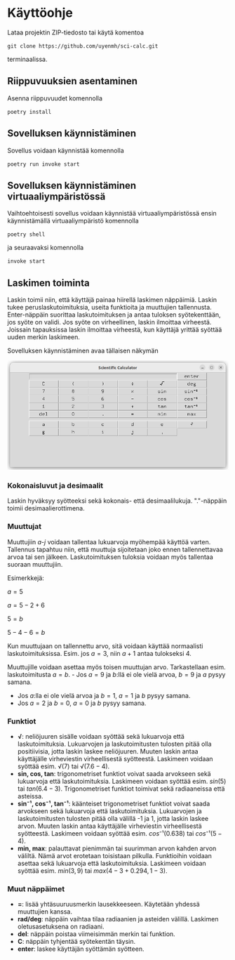 # Käyttöohje

Lataa projektin ZIP-tiedosto tai käytä komentoa 

```
git clone https://github.com/uyenmh/sci-calc.git
```

terminaalissa.

## Riippuvuuksien asentaminen

Asenna riippuvuudet komennolla

```
poetry install
```

## Sovelluksen käynnistäminen

Sovellus voidaan käynnistää komennolla

```
poetry run invoke start
```

## Sovelluksen käynnistäminen virtuaaliympäristössä

Vaihtoehtoisesti sovellus voidaan käynnistää virtuaaliympäristössä ensin käynnistämällä virtuaaliympäristö komennolla

```
poetry shell
```

ja seuraavaksi komennolla

```
invoke start
```

## Laskimen toiminta

Laskin toimii niin, että käyttäjä painaa hiirellä laskimen näppäimiä. Laskin tukee peruslaskutoimituksia, useita funktioita ja muuttujien tallennusta. Enter-näppäin suorittaa laskutoimituksen ja antaa tuloksen syötekenttään, jos syöte on validi. Jos syöte on virheellinen, laskin ilmoittaa virheestä. Joissain tapauksissa laskin ilmoittaa virheestä, kun käyttäjä yrittää syöttää uuden merkin laskimeen.

Sovelluksen käynnistäminen avaa tällaisen näkymän

![Laskin](./kuvat/applikaatio.png)

### Kokonaisluvut ja desimaalit

Laskin hyväksyy syötteeksi sekä kokonais- että desimaalilukuja. "."-näppäin toimii desimaalierottimena.

### Muuttujat

Muuttujiin *a-j* voidaan tallentaa lukuarvoja myöhempää käyttöä varten. Tallennus tapahtuu niin, että muuttuja sijoitetaan joko ennen tallennettavaa arvoa tai sen jälkeen. Laskutoimituksen tuloksia voidaan myös tallentaa suoraan muuttujiin.

Esimerkkejä:

$a=5$

$a=5-2+6$

$5=b$

$5-4-6=b$

Kun muuttujaan on tallennettu arvo, sitä voidaan käyttää normaalisti laskutoimituksissa. Esim. jos $a=3$, niin $a+1$ antaa tulokseksi $4$.

Muuttujille voidaan asettaa myös toisen muuttujan arvo. Tarkastellaan esim. laskutoimitusta $a=b$. - Jos $a=9$ ja $b$:llä ei ole vielä arvoa, $b=9$ ja $a$ pysyy samana.
- Jos $a$:lla ei ole vielä arvoa ja $b=1$, $a=1$ ja $b$ pysyy samana.
- Jos $a=2$ ja $b=0$, $a=0$ ja $b$ pysyy samana.

### Funktiot

- **√**: neliöjuuren sisälle voidaan syöttää sekä lukuarvoja että laskutoimituksia. Lukuarvojen ja laskutoimitusten tulosten pitää olla positiivisia, jotta laskin laskee neliöjuuren. Muuten laskin antaa käyttäjälle virheviestin virheellisestä syötteestä. Laskimeen voidaan syöttää esim. $√(7)$ tai $√(7.6-4)$.
- **sin, cos, tan**: trigonometriset funktiot voivat saada arvokseen sekä lukuarvoja että laskutoimituksia. Laskimeen voidaan syöttää esim. $sin(5)$ tai $tan(6.4-3)$. Trigonometriset funktiot toimivat sekä radiaaneissa että asteissa.
- **sin⁻¹, cos⁻¹, tan⁻¹**: käänteiset trigonometriset funktiot voivat saada arvokseen sekä lukuarvoja että laskutoimituksia. Lukuarvojen ja laskutoimitusten tulosten pitää olla välillä -1 ja 1, jotta laskin laskee arvon. Muuten laskin antaa käyttäjälle virheviestin virheellisestä syötteestä. Laskimeen voidaan syöttää esim. $cos⁻¹(0.638)$ tai $cos⁻¹(5-4)$.
- **min, max**: palauttavat pienimmän tai suurimman arvon kahden arvon väliltä. Nämä arvot erotetaan toisistaan pilkulla. Funktioihin voidaan asettaa sekä lukuarvoja että laskutoimituksia. Laskimeen voidaan syöttää esim. $min(3,9)$ tai $max(4-3+0.294,1-3)$.

### Muut näppäimet

- **=**: lisää yhtäsuuruusmerkin lausekkeeseen. Käytetään yhdessä muuttujien kanssa.
- **rad/deg**: näppäin vaihtaa tilaa radiaanien ja asteiden välillä. Laskimen oletusasetuksena on radiaani.
- **del**: näppäin poistaa viimeisimmän merkin tai funktion.
- **C**: näppäin tyhjentää syötekentän täysin.
- **enter**: laskee käyttäjän syöttämän syötteen.
